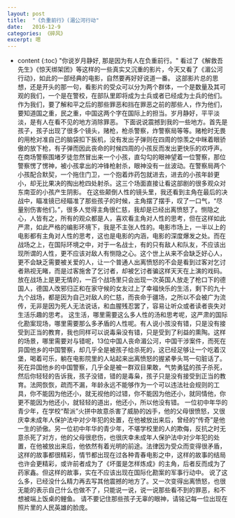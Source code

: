 ```yaml
---
layout: post
title:  "《负重前行》(湄公河行动"
date:   2016-12-9
categories: 《碎风》
excerpt: 嗯
---
```


* content
{:toc}
"你说岁月静好, 那是因为有人在负重前行。"
看过了《解救吾先生》《惊天绑架团》等这样的一些真实又沉重的影片，今天又看了《湄公河行动》，如此的一部经典的电影，自然要再好好说道一番。
这部影片总的思想，还是开头的那一句，看影片的受众可以分为两个群体，一个是数量及其可观的我们，一个是在警校，在部队里即将成为士兵或者已经成为士兵的他们。作为我们，要了解和平之后的那些罪恶和挡在罪恶之前的那些人，作为他们，要知道国之重，民之重，中国这两个字在国际上的担当。岁月静好，平平淡淡，是有人在看不见的地方消除罪恶。
下面说说震撼到我的一些地方。首先是孩子，孩子出现了很多个镜头，赌枪，枪杀警察，炸警察局等等。赌枪时无畏的用枪对准自己的脑袋扣下扳机，没有发出子弹则在四周的惊羡之中眯着眼骄傲的放下枪，有子弹而因此丧命的时候四周的小孩反而发出更快乐的欢呼声。在商场警察围堵歹徒忽然冒出来一个小孩，直勾勾的眼神望着一位警察，那位警察愣了愣神，被小孩拿出的冲锋枪射杀，眼神没有一丝波动。在警察局两个小孩配合默契，一个拖住门卫，一个抱着炸药包就进去，进去的小孩年龄更小，却无比果决的掏出枪四处射杀。这三个场面直接让看这部剧的很多观众对东南亚的小孩产生阴影。
在这些颠倒人性的镜头里，我还看到主角在最后的决战中，瞄准镜已经瞄准了那些孩子的时候，主角摆了摆手，叹了一口气，“尽量别伤害他们。”，很多人觉得主角很仁慈，我却是已经出离愤怒了。恻隐之心，人皆有之，所有的观众都是人，喜欢看主角对人性的思考，但在这样如此严肃，如此严格的编影环境下，我是不主张人性的。电影市场上，一半以上的电影都有主角对人性的思考，这也是电影的内涵，电影的深度爆发之处。而在战场之上，在国际环境之中，对于一名战士，有的只有敌人和队友，不应该出现所谓的人性，更不应该对敌人有恻隐之心。这个世上从来不会缺乏好心人，更不会缺乏需要被关爱的人，让一个普通人出离愤怒的不会是看到过客对乞讨者熟视无睹，而是过客施舍了乞讨者，却被乞讨者骗这样天天在上演的戏码。放在战场上是更无情的，一百个战场里只会出现一次英国人放走了枪口下的德国人，德国人改邪归正和在家守候的女友过上了幸福快乐的生活，剩下的九十九个战场，都是因为自己对敌人的仁慈，而丧命于疆场，之所以不会被广为流传，无非是因为死人无法说话，和血腥残忍罢了，容易让听众或者读者丧失对生活乐趣的思考。
这生活，哪里需要这么多人性的汤和思考呢，这严肃的国际化勘案现场，哪里需要那么多矛盾的人性呢。有人说小孩没有错，只是没有接受到正当的教育，我也同样可以说毒枭没有错，只是受到了利益的熏陶。这样的场景，哪里需要对与错呢，13位中国人丧命湄公河，中国干涉案件，而死在异国他乡的中国警察，却几乎全是被孩子给杀死的，这已经足够让一个吃着汉堡，喝着可乐，躺在电影院里的人站起来出离愤怒的握紧拳头骂一句脏话了。
死在异国他乡的中国警察，几乎全是被一群双目果敢，气势勇猛的孩子杀死，然后你轻轻的告诉我，孩子没错，错的是毒枭，孩子只是没有接受到正当的教育。法网恢恢，疏而不漏，年龄永远不能够作为一个可以违法社会规则的工具，你不能因为他还小，就无视他的过错，你不能因为他还小，就同情他，你更不能因为他还小，就轻轻的道出，他还小，所以他没有错。
一位初中年华的青少年，在学校“帮派”火拼中故意杀害了威胁的凶手，他的父母很愤怒，又很庆幸未成年人保护法中对少年犯的处置，在他被放出来后，曾经的“传奇”是他一生的骄傲。另一位初中年华的青少年，不堪学校里的人的欺侮，反抗之时无意杀死了对方，他的父母很悲伤，也很庆幸未成年人保护法中对少年犯的处置，在他被放出来后，他依然有着光明的前途。法律因为受众而变得很矛盾，这样的故事都很精彩，情节都出现在过各种青春电影之中，这样的故事的结局也许会更精彩，或许前者成为了《坏蛋是怎样炼成》的主角，后者反而成为了药家鑫。但这样的故事，实在不应该出现在国际化勘案的军事行动中。
说了这么多，已经没什么精力再去写其他震撼的地方了。又一次变得出离愤怒，也很无能的表示自己什么也做不了，只能说一说，说一说那些看不到的罪恶，和不想被端上饭桌的鲤鱼。
请不要记住那些孩子无辜的眼神，请铭记每一位出现在照片里的人民英雄的脸庞。






